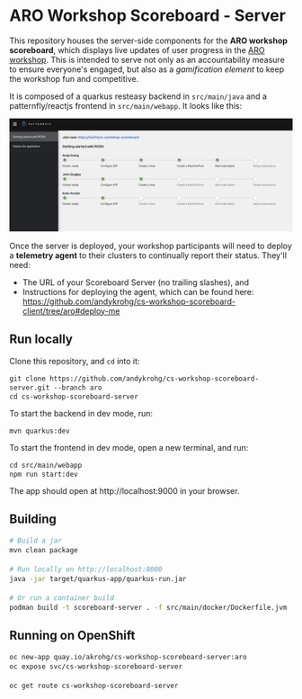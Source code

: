 # ARO Workshop Scoreboard - Server
This repository houses the server-side components for the **ARO workshop scoreboard**, which displays live updates of user progress in the [ARO workshop](https://aroworkshop.io). This is intended to serve not only as an accountability measure to ensure everyone's engaged, but also as a *gamification element* to keep the workshop fun and competitive.

It is composed of a quarkus resteasy backend in `src/main/java` and a patternfly/reactjs frontend in `src/main/webapp`. It looks like this:

![Server View](images/server_view.png)

Once the server is deployed, your workshop participants will need to deploy a **telemetry agent** to their clusters to continually report their status. They'll need:
* The URL of your Scoreboard Server (no trailing slashes), and
* Instructions for deploying the agent, which can be found here: https://github.com/andykrohg/cs-workshop-scoreboard-client/tree/aro#deploy-me
## Run locally
Clone this repository, and `cd` into it:
```
git clone https://github.com/andykrohg/cs-workshop-scoreboard-server.git --branch aro
cd cs-workshop-scoreboard-server
```

To start the backend in dev mode, run:
```
mvn quarkus:dev
```

To start the frontend in dev mode, open a new terminal, and run:
```
cd src/main/webapp
npm run start:dev
```
The app should open at http://localhost:9000 in your browser.

## Building
```bash
# Build a jar
mvn clean package

# Run locally on http://localhost:8080
java -jar target/quarkus-app/quarkus-run.jar

# Or run a container build
podman build -t scoreboard-server . -f src/main/docker/Dockerfile.jvm
```

## Running on OpenShift
```bash
oc new-app quay.io/akrohg/cs-workshop-scoreboard-server:aro
oc expose svc/cs-workshop-scoreboard-server

oc get route cs-workshop-scoreboard-server
```
